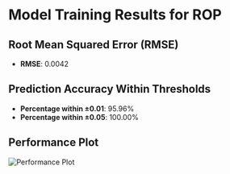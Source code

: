 # Model Training Results for ROP

## Root Mean Squared Error (RMSE)
- **RMSE**: 0.0042

## Prediction Accuracy Within Thresholds
- **Percentage within ±0.01**: 95.96%
- **Percentage within ±0.05**: 100.00%

## Performance Plot
![Performance Plot](../imgs/ROP.png)

